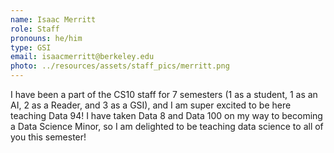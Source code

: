```yaml
---
name: Isaac Merritt
role: Staff
pronouns: he/him
type: GSI
email: isaacmerritt@berkeley.edu
photo: ../resources/assets/staff_pics/merritt.png
---
```

I have been a part of the CS10 staff for 7 semesters (1 as a student, 1 as an AI, 2 as a Reader, and 3 as a GSI), and I am super excited to be here teaching Data 94! I have taken Data 8 and Data 100 on my way to becoming a Data Science Minor, so I am delighted to be teaching data science to all of you this semester!
